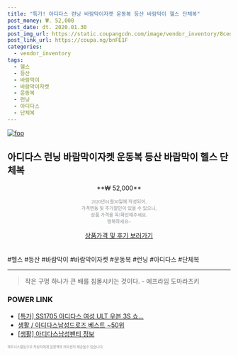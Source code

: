 ```yaml
--- 
title: "특가! 아디다스 런닝 바람막이자켓 운동복 등산 바람막이 헬스 단체복" 
post_money: ₩. 52,000 
post_date: dt. 2020.01.30 
post_img_url: https://static.coupangcdn.com/image/vendor_inventory/8ced/2a3c5c3a558181c4bb00fe77a86a7b97cf61c618f0810f8588217889362f.jpg 
post_link_url: https://coupa.ng/bnFE1F 
categories: 
  - vendor_inventory 
tags: 
  - 헬스 
  - 등산 
  - 바람막이 
  - 바람막이자켓 
  - 운동복 
  - 런닝 
  - 아디다스 
  - 단체복 
--- 
```

[![foo](https://static.coupangcdn.com/image/vendor_inventory/8ced/2a3c5c3a558181c4bb00fe77a86a7b97cf61c618f0810f8588217889362f.jpg)](https://coupa.ng/bnFE1F) 

## 아디다스 런닝 바람막이자켓 운동복 등산 바람막이 헬스 단체복 
<p style="text-align: center;">**₩ 52,000**</p> 
<p style="text-align: center;"><span style="color: #898c8f; font-family: Georgia,Times,serif; font-size: 0.75em;">2020년01월30일에 작성되어, <br>가격변동 및 추가할인이 있을 수 있으니,<br> 상품 가격을 꼭!확인해주세요.<br>행복하세요~</span> 
</p>	 
<div markdown="0" style="text-align: center;"><a href="https://coupa.ng/bnFE1F" class="btn btn--success">상품가격 및 후기 보러가기</a></div> 
<br><br> 
  #헬스 #등산 #바람막이 #바람막이자켓 #운동복 #런닝 #아디다스 #단체복 
<hr> 

> 작은 구멍 하나가 큰 배를 침몰시키는 것이다. - 에프라임 도마라츠키 


### POWER LINK

* <a href="https://blog.naver.com/santokki14/221790201728" target="_blank">[특가] SS1705 아디다스 여성 ULT 우븐 3S 쇼...</a>
* <a href="https://blog.naver.com/santokki14/221782372685" target="_blank">생활 / 아디다스남성드로즈 베스트 ~50위</a>
* <a href="https://blog.naver.com/fash111/221768673931" target="_blank"> [생활] 아디다스남성팬티 정보 </a>

<span style="color: #898c8f; font-family: Georgia,Times,serif; font-size: 0.55em;">파트너스활동으로 작성자에게 일정액의 커미션이 제공될수 있습니다.</span> 

